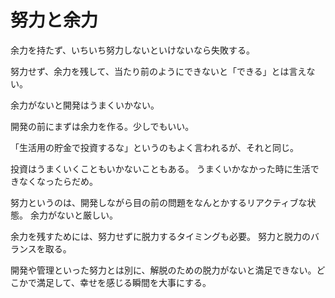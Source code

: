 # 努力と余力

余力を持たず、いちいち努力しないといけないなら失敗する。

努力せず、余力を残して、当たり前のようにできないと「できる」とは言えない。

余力がないと開発はうまくいかない。

開発の前にまずは余力を作る。少しでもいい。

「生活用の貯金で投資するな」というのもよく言われるが、それと同じ。

投資はうまくいくこともいかないこともある。
うまくいかなかった時に生活できなくなったらだめ。

努力というのは、開発しながら目の前の問題をなんとかするリアクティブな状態。
余力がないと厳しい。

余力を残すためには、努力せずに脱力するタイミングも必要。
努力と脱力のバランスを取る。

開発や管理といった努力とは別に、解脱のための脱力がないと満足できない。どこかで満足して、幸せを感じる瞬間を大事にする。
